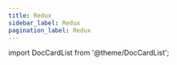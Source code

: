 ```yaml
---
title: Redux
sidebar_label: Redux
pagination_label: Redux
---
```


import DocCardList from '@theme/DocCardList';

<DocCardList />
